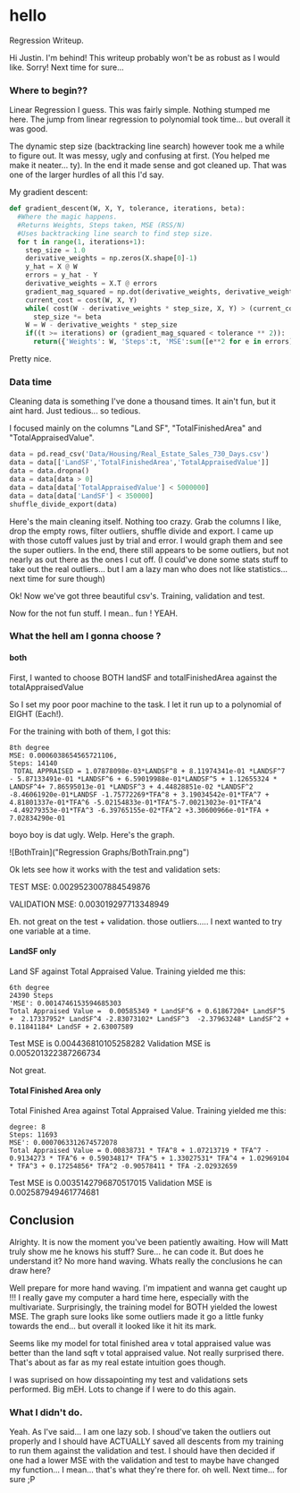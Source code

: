 # hello

Regression Writeup.


Hi Justin. I'm behind! 
This writeup probably won't be as robust as I would like. Sorry! Next time for sure...



### Where to begin??
Linear Regression I guess. This was fairly simple. Nothing stumped me here. 
The jump from linear regression to polynomial took time... but overall it was good.

The dynamic step size (backtracking line search) however took me a while to figure out. It was messy, ugly and confusing at first. (You helped me make it neater... ty). In the end it made sense and got cleaned up. That was one of the larger hurdles of all this I'd say.



My gradient descent:


```python
def gradient_descent(W, X, Y, tolerance, iterations, beta):
  #Where the magic happens. 
  #Returns Weights, Steps taken, MSE (RSS/N)
  #Uses backtracking line search to find step size.
  for t in range(1, iterations+1):
    step_size = 1.0
    derivative_weights = np.zeros(X.shape[0]-1)
    y_hat = X @ W
    errors = y_hat - Y
    derivative_weights = X.T @ errors
    gradient_mag_squared = np.dot(derivative_weights, derivative_weights)
    current_cost = cost(W, X, Y)
    while( cost(W - derivative_weights * step_size, X, Y) > (current_cost - ((step_size/2) * gradient_mag_squared))) :
      step_size *= beta
    W = W - derivative_weights * step_size
    if((t >= iterations) or (gradient_mag_squared < tolerance ** 2)):
      return({'Weights': W, 'Steps':t, 'MSE':sum([e**2 for e in errors])/X.shape[0]})
```
Pretty nice.


### Data time
Cleaning data is something I've done a thousand times. It ain't fun, but it aint hard. Just tedious... so tedious. 

I focused mainly on the columns "Land SF", "TotalFinishedArea" and "TotalAppraisedValue".



```python
data = pd.read_csv('Data/Housing/Real_Estate_Sales_730_Days.csv')
data = data[['LandSF','TotalFinishedArea','TotalAppraisedValue']]
data = data.dropna()
data = data[data > 0]
data = data[data['TotalAppraisedValue'] < 5000000]
data = data[data['LandSF'] < 350000]
shuffle_divide_export(data)

```
Here's the main cleaning itself. Nothing too crazy. Grab the columns I like, drop the empty rows, filter outliers, shuffle divide and export. I came up with those cutoff values just by trial and error. I would graph them and see the super outliers. In the end, there still appears to be some outliers, but not nearly as out there as the ones I cut off. (I could've done some stats stuff to take out the real outliers... but I am a lazy man who does not like statistics... next time for sure though)


Ok! Now we've got three beautiful csv's. Training, validation and test.


Now for the not fun stuff.
I mean.. fun ! YEAH.

### What the hell am I gonna choose ?
#### both

First, I wanted to choose BOTH landSF and totalFinishedArea against the totalAppraisedValue

So I set my poor poor machine to the task. I let it run up to a polynomial of EIGHT (Each!).

For the training with both of them, I got this:
```
8th degree 
MSE: 0.0006038654565721106,
Steps: 14140
 TOTAL APPRAISED = 1.07878098e-03*LANDSF^8 + 8.11974341e-01 *LANDSF^7 - 5.87133491e-01 *LANDSF^6 + 6.59019988e-01*LANDSF^5 + 1.12655324 * LANDSF^4+ 7.86595013e-01 *LANDSF^3 + 4.44828851e-02 *LANDSF^2 -8.46061920e-01*LANDSF -1.75772269*TFA^8 + 3.19034542e-01*TFA^7 + 4.81801337e-01*TFA^6 -5.02154833e-01*TFA^5-7.00213023e-01*TFA^4 -4.49279353e-01*TFA^3 -6.39765155e-02*TFA^2 +3.30600966e-01*TFA + 7.02834290e-01

```
 boyo boy is dat ugly. 
Welp. Here's the graph. 

![BothTrain]("Regression Graphs/BothTrain.png")

Ok lets see how it works with the test and validation sets:

TEST MSE: 0.0029523007884549876

VALIDATION MSE: 0.003019297713348949

Eh. not great on the test + validation. those outliers.....
I next wanted to try one variable at a time.

#### LandSF only


Land SF against Total Appraised Value. Training yielded me this:
```
6th degree
24390 Steps
'MSE': 0.0014746153594685303
Total Appraised Value =  0.00585349 * LandSF^6 + 0.61867204* LandSF^5 +  2.17337952* LandSF^4 -2.83073102* LandSF^3  -2.37963248* LandSF^2 + 0.11841184* LandSF + 2.63007589
```

Test
MSE is 0.004436810105258282
Validation
MSE is 0.005201322387266734

Not great.

#### Total Finished Area only
Total Finished Area against Total Appraised Value. Training yielded me this:

```
degree: 8
Steps: 11693
MSE': 0.0007063312674572078
Total Appraised Value = 0.00838731 * TFA^8 + 1.07213719 * TFA^7 - 0.9134273 * TFA^6 + 0.59034817* TFA^5 + 1.33027531* TFA^4 + 1.02969104 * TFA^3 + 0.17254856* TFA^2 -0.90578411 * TFA -2.02932659
```

Test
MSE is 0.0035142796870517015
Validation
MSE is 0.002587949461774681








## Conclusion
Alrighty. It is now the moment you've been patiently awaiting. How will Matt truly show me he knows his stuff? Sure... he can code it. But does he understand it? No more hand waving. Whats really the conclusions he can draw here? 

Well prepare for more hand waving. I'm impatient and wanna get caught up !!!
I really gave my computer a hard time here, especially with the multivariate. 
Surprisingly, the training model for BOTH yielded the lowest MSE. The graph sure looks like some outliers made it go a little funky towards the end... but overall it looked like it hit its mark.

Seems like my model for total finished area v total appraised value was better than the land sqft  v total appraised value.
Not really surprised there. That's about as far as my real estate intuition goes though.

I was suprised on how dissapointing my test and validations sets performed. Big mEH.
Lots to change if I were to do this again.

### What I didn't do.
Yeah. As I've said... I am one lazy sob. I shoud've taken the outliers out properly and I should have ACTUALLY saved all descents from my training to run them against the validation and test. I should have then decided if one had a lower MSE with the validation and test to maybe have changed my function... I mean... that's what they're there for. oh well. Next time... for sure ;P







